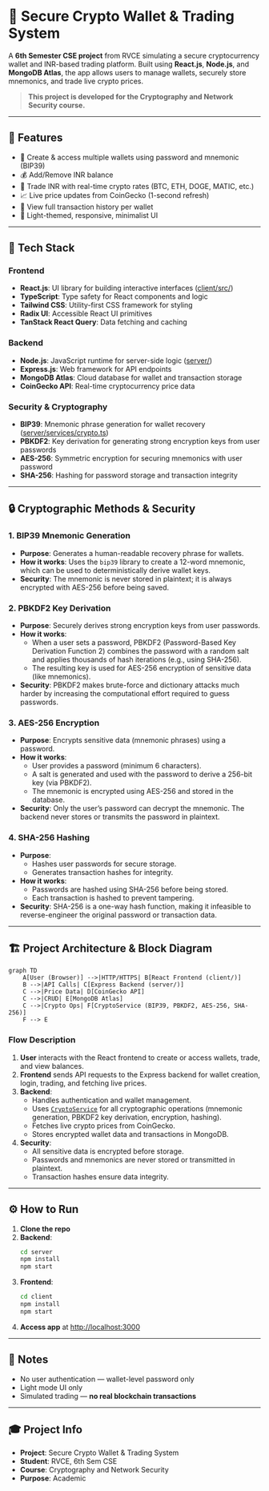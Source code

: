 # 💸 Secure Crypto Wallet & Trading System

A **6th Semester CSE project** from RVCE simulating a secure cryptocurrency wallet and INR-based trading platform. Built using **React.js**, **Node.js**, and **MongoDB Atlas**, the app allows users to manage wallets, securely store mnemonics, and trade live crypto prices.

> **This project is developed for the Cryptography and Network Security course.**

---

## 🚀 Features

- 🔐 Create & access multiple wallets using password and mnemonic (BIP39)
- 💰 Add/Remove INR balance
- 💱 Trade INR with real-time crypto rates (BTC, ETH, DOGE, MATIC, etc.)
- 📈 Live price updates from CoinGecko (1-second refresh)
- 📜 View full transaction history per wallet
- 🎨 Light-themed, responsive, minimalist UI

---

## 🧰 Tech Stack

### Frontend
- **React.js**: UI library for building interactive interfaces ([client/src/](client/src/))
- **TypeScript**: Type safety for React components and logic
- **Tailwind CSS**: Utility-first CSS framework for styling
- **Radix UI**: Accessible React UI primitives
- **TanStack React Query**: Data fetching and caching

### Backend
- **Node.js**: JavaScript runtime for server-side logic ([server/](server/))
- **Express.js**: Web framework for API endpoints
- **MongoDB Atlas**: Cloud database for wallet and transaction storage
- **CoinGecko API**: Real-time cryptocurrency price data

### Security & Cryptography
- **BIP39**: Mnemonic phrase generation for wallet recovery ([server/services/crypto.ts](server/services/crypto.ts))
- **PBKDF2**: Key derivation for generating strong encryption keys from user passwords
- **AES-256**: Symmetric encryption for securing mnemonics with user password
- **SHA-256**: Hashing for password storage and transaction integrity

---

## 🔒 Cryptographic Methods & Security

### 1. BIP39 Mnemonic Generation
- **Purpose**: Generates a human-readable recovery phrase for wallets.
- **How it works**: Uses the `bip39` library to create a 12-word mnemonic, which can be used to deterministically derive wallet keys.
- **Security**: The mnemonic is never stored in plaintext; it is always encrypted with AES-256 before being saved.

### 2. PBKDF2 Key Derivation
- **Purpose**: Securely derives strong encryption keys from user passwords.
- **How it works**: 
  - When a user sets a password, PBKDF2 (Password-Based Key Derivation Function 2) combines the password with a random salt and applies thousands of hash iterations (e.g., using SHA-256).
  - The resulting key is used for AES-256 encryption of sensitive data (like mnemonics).
- **Security**: PBKDF2 makes brute-force and dictionary attacks much harder by increasing the computational effort required to guess passwords.

### 3. AES-256 Encryption
- **Purpose**: Encrypts sensitive data (mnemonic phrases) using a password.
- **How it works**: 
  - User provides a password (minimum 6 characters).
  - A salt is generated and used with the password to derive a 256-bit key (via PBKDF2).
  - The mnemonic is encrypted using AES-256 and stored in the database.
- **Security**: Only the user’s password can decrypt the mnemonic. The backend never stores or transmits the password in plaintext.

### 4. SHA-256 Hashing
- **Purpose**: 
  - Hashes user passwords for secure storage.
  - Generates transaction hashes for integrity.
- **How it works**: 
  - Passwords are hashed using SHA-256 before being stored.
  - Each transaction is hashed to prevent tampering.
- **Security**: SHA-256 is a one-way hash function, making it infeasible to reverse-engineer the original password or transaction data.

---

## 🏗️ Project Architecture & Block Diagram

```mermaid
graph TD
    A[User (Browser)] -->|HTTP/HTTPS| B[React Frontend (client/)]
    B -->|API Calls| C[Express Backend (server/)]
    C -->|Price Data| D[CoinGecko API]
    C -->|CRUD| E[MongoDB Atlas]
    C -->|Crypto Ops| F[CryptoService (BIP39, PBKDF2, AES-256, SHA-256)]
    F --> E
```

### Flow Description
1. **User** interacts with the React frontend to create or access wallets, trade, and view balances.
2. **Frontend** sends API requests to the Express backend for wallet creation, login, trading, and fetching live prices.
3. **Backend**:
    - Handles authentication and wallet management.
    - Uses [`CryptoService`](server/services/crypto.ts) for all cryptographic operations (mnemonic generation, PBKDF2 key derivation, encryption, hashing).
    - Fetches live crypto prices from CoinGecko.
    - Stores encrypted wallet data and transactions in MongoDB.
4. **Security**:
    - All sensitive data is encrypted before storage.
    - Passwords and mnemonics are never stored or transmitted in plaintext.
    - Transaction hashes ensure data integrity.

---

## ⚙️ How to Run

1. **Clone the repo**
2. **Backend**:  
   ```sh
   cd server
   npm install
   npm start
   ```
3. **Frontend**:  
   ```sh
   cd client
   npm install
   npm start
   ```
4. **Access app** at [http://localhost:3000](http://localhost:3000)

---

## 📌 Notes

- No user authentication — wallet-level password only
- Light mode UI only
- Simulated trading — **no real blockchain transactions**

---

## 🎓 Project Info

- **Project**: Secure Crypto Wallet & Trading System  
- **Student**: RVCE, 6th Sem CSE  
- **Course**: Cryptography and Network Security  
- **Purpose**: Academic
